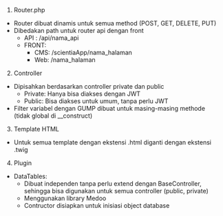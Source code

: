 1. Router.php
  - Router dibuat dinamis untuk semua method (POST, GET, DELETE, PUT)
  - Dibedakan path untuk router api dengan front
    - API : /api/nama_api
    - FRONT: 
      - CMS: /scientiaApp/nama_halaman
      - Web: /nama_halaman
      
2. Controller
  - Dipisahkan berdasarkan controller private dan public
    - Private: Hanya bisa diakses dengan JWT
    - Public: Bisa diakses untuk umum, tanpa perlu JWT
  - Filter variabel dengan GUMP dibuat untuk masing-masing methode (tidak global di __construct)
    
3. Template HTML
  - Untuk semua template dengan ekstensi .html diganti dengan ekstensi .twig
  
4. Plugin
  - DataTables: 
    - Dibuat independen tanpa perlu extend dengan BaseController, sehingga bisa digunakan untuk semua controller (public, private)
    - Menggunakan library Medoo
    - Contructor disiapkan untuk inisiasi object database
    
  
